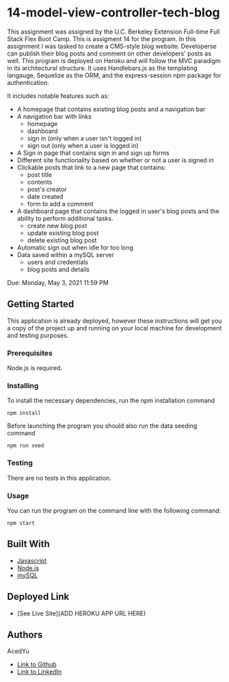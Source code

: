 # 14-model-view-controller-tech-blog
This assignment was assigned by the U.C. Berkeley Extension Full-time Full Stack Flex Boot Camp.
This is assigment 14 for the program. In this assignment I was tasked to create a CMS-style blog website. Developerse can publish their blog posts and comment on other developers' posts as well. This program is deployed on Heroku and will follow the MVC paradigm in its architectural structure. It uses Handlebars.js as the templating langauge, Sequelize as the ORM, and the express-session npm package for authentication.

It includes notable features such as:
- A homepage that contains existing blog posts and a navigation bar
- A navigation bar with links
  - homepage
  - dashboard
  - sign in (only when a user isn't logged in)
  - sign out (only when a user is logged in)
- A Sign in page that contains sign in and sign up forms
- Different site functionality based on whether or not a user is signed in
- Clickable posts that link to a new page that contains:
  - post title
  - contents
  - post's creator
  - date created
  - form to add a comment
- A dashboard page that contains the logged in user's blog posts and the ability to perform additional tasks.
  - create new blog post
  - update existing blog post
  - delete existing blog post
- Automatic sign out when idle for too long
- Data saved within a mySQL server
  - users and credentials
  - blog posts and details

Due: Monday, May 3, 2021 11:59 PM

## Getting Started

This application is already deployed, however these instructions will get you a copy of the project up and running on your local machine for development and testing purposes.

### Prerequisites

Node.js is required.

### Installing
To install the necessary dependencies, run the npm installation command
```
npm install
```
Before launching the program you should also run the data seeding command
```
npm run seed
```

### Testing
There are no tests in this application.

### Usage
You can run the program on the command line with the following command:
```
npm start
```


## Built With

* [Javascript](https://developer.mozilla.org/en-US/docs/Web/JavaScript)
* [Node.js](https://nodejs.org/en/docs/)
* [mySQL](https://dev.mysql.com/doc/)

## Deployed Link

* [See Live Site](ADD HEROKU APP URL HERE)

## Authors
AcedYu
- [Link to Github](https://github.com/AcedYu)
- [Link to LinkedIn](https://www.linkedin.com/in/alex-yu-3712811b9/)